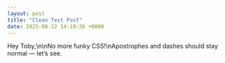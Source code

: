 ```yaml
---
layout: post
title: "Clean Test Post"
date: 2025-08-22 14:19:36 +0000
---
```


Hey Toby,\n\nNo more funky CSS!\nApostrophes and dashes should stay normal — let’s see.
